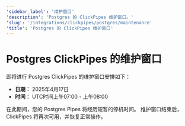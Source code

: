 ```yaml
---
'sidebar_label': '维护窗口'
'description': 'Postgres 的 ClickPipes 维护窗口。'
'slug': '/integrations/clickpipes/postgres/maintenance'
'title': 'Postgres 的 ClickPipes 维护窗口'
---
```



# Postgres ClickPipes 的维护窗口

即将进行 Postgres ClickPipes 的维护窗口安排如下：
- **日期：** 2025年4月17日
- **时间：** UTC时间上午07:00 - 上午08:00

在此期间，您的 Postgres Pipes 将经历短暂的停机时间。
维护窗口结束后，ClickPipes 将再次可用，并恢复正常操作。
